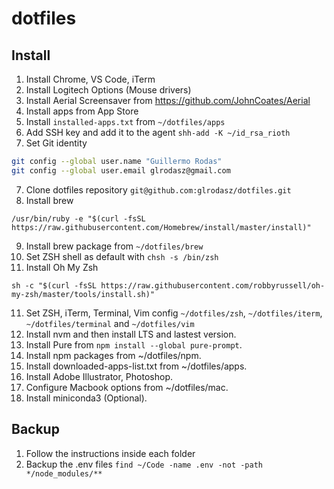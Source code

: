# dotfiles

## Install
1. Install Chrome, VS Code, iTerm
2. Install Logitech Options (Mouse drivers)
3. Install Aerial Screensaver from https://github.com/JohnCoates/Aerial
4. Install apps from App Store
5. Install `installed-apps.txt` from `~/dotfiles/apps`
5. Add SSH key and add it to the agent `shh-add -K ~/id_rsa_rioth`
6. Set Git identity
 ```bash
 git config --global user.name "Guillermo Rodas"
 git config --global user.email glrodasz@gmail.com
 ```
7. Clone dotfiles repository `git@github.com:glrodasz/dotfiles.git`
8. Install brew
```
/usr/bin/ruby -e "$(curl -fsSL https://raw.githubusercontent.com/Homebrew/install/master/install)"
```
9. Install brew package from `~/dotfiles/brew`
9. Set ZSH shell as default with `chsh -s /bin/zsh`
10. Install Oh My Zsh
```
sh -c "$(curl -fsSL https://raw.githubusercontent.com/robbyrussell/oh-my-zsh/master/tools/install.sh)"
```
11. Set ZSH, iTerm, Terminal, Vim config `~/dotfiles/zsh`, `~/dotfiles/iterm`, `~/dotfiles/terminal` and `~/dotfiles/vim`
12. Install nvm and then install LTS and lastest version.
14. Install Pure from `npm install --global pure-prompt`.
15. Install npm packages from ~/dotfiles/npm.
16. Install downloaded-apps-list.txt from ~/dotfiles/apps.
18. Install Adobe Illustrator, Photoshop.
19. Configure Macbook options from ~/dotfiles/mac.
20. Install miniconda3 (Optional).

## Backup
1. Follow the instructions inside each folder
3. Backup the .env files `find ~/Code -name .env -not -path */node_modules/**`
